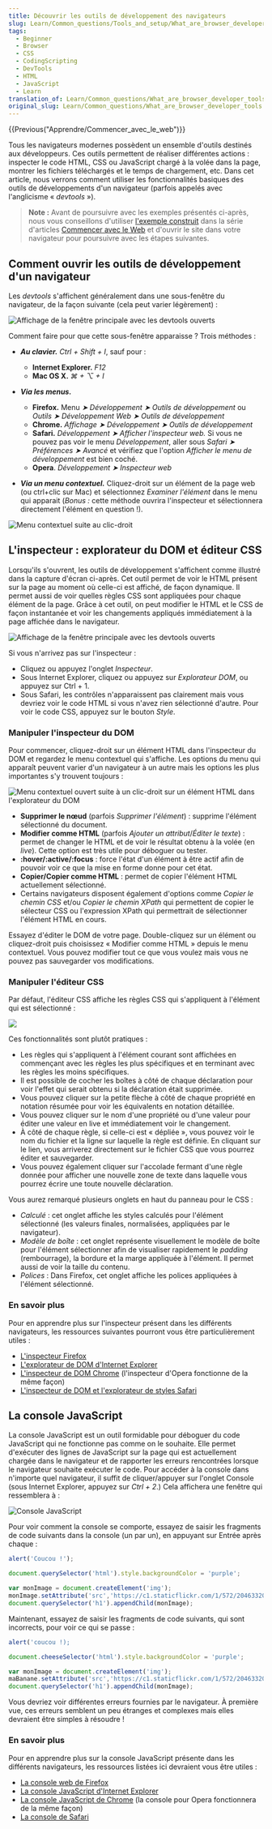 ```yaml
---
title: Découvrir les outils de développement des navigateurs
slug: Learn/Common_questions/Tools_and_setup/What_are_browser_developer_tools
tags:
  - Beginner
  - Browser
  - CSS
  - CodingScripting
  - DevTools
  - HTML
  - JavaScript
  - Learn
translation_of: Learn/Common_questions/What_are_browser_developer_tools
original_slug: Learn/Common_questions/What_are_browser_developer_tools
---
```


{{Previous("Apprendre/Commencer_avec_le_web")}}

Tous les navigateurs modernes possèdent un ensemble d'outils destinés aux développeurs. Ces outils permettent de réaliser différentes actions : inspecter le code HTML, CSS ou JavaScript chargé à la volée dans la page, montrer les fichiers téléchargés et le temps de chargement, etc. Dans cet article, nous verrons comment utiliser les fonctionnalités basiques des outils de développements d'un navigateur (parfois appelés avec l'anglicisme « _devtools_ »).

> **Note :** Avant de poursuivre avec les exemples présentés ci-après, nous vous conseillons d'utiliser [l'exemple construit](http://mdn.github.io/beginner-html-site-scripted/) dans la série d'articles [Commencer avec le Web](/fr/Apprendre/Commencer_avec_le_web) et d'ouvrir le site dans votre navigateur pour poursuivre avec les étapes suivantes.

## Comment ouvrir les outils de développement d'un navigateur

Les _devtools_ s'affichent généralement dans une sous-fenêtre du navigateur, de la façon suivante (cela peut varier légèrement) :

![Affichage de la fenêtre principale avec les devtools ouverts](DSC02620.png)

Comment faire pour que cette sous-fenêtre apparaisse ? Trois méthodes :

- **_Au clavier._** _Ctrl + Shift + I_, sauf pour :

  - **Internet Explorer.** _F12_
  - **Mac OS X.** *⌘ + ⌥ + I*

- **_Via les menus._**

  - **Firefox.** Menu _➤_ _Développement ➤ Outils de développement_ ou _Outils_ _➤_ _Développement Web ➤ Outils de développement_
  - **Chrome.** _Affichage ➤ Développement ➤ Outils de développement_
  - **Safari.** _Développement ➤ Afficher l'inspecteur web._ Si vous ne pouvez pas voir le menu _Développement_, aller sous _Safari ➤ Préférences ➤ Avancé_ et vérifiez que l'option _Afficher le menu de développement_ est bien coché.
  - **Opera**. _Développement ➤ Inspecteur web_

- **_Via un menu contextuel._** Cliquez-droit sur un élément de la page web (ou ctrl+clic sur Mac) et sélectionnez _Examiner l'élément_ dans le menu qui apparait (_Bonus :_ cette méthode ouvrira l'inspecteur et sélectionnera directement l'élément en question !).

![Menu contextuel suite au clic-droit](devtools.png)

## L'inspecteur : explorateur du DOM et éditeur CSS

Lorsqu'ils s'ouvrent, les outils de développement s'affichent comme illustré dans la capture d'écran ci-après. Cet outil permet de voir le HTML présent sur la page au moment où celle-ci est affiché, de façon dynamique. Il permet aussi de voir quelles règles CSS sont appliquées pour chaque élément de la page. Grâce à cet outil, on peut modifier le HTML et le CSS de façon instantanée et voir les changements appliqués immédiatement à la page affichée dans le navigateur.

![Affichage de la fenêtre principale avec les devtools ouverts](DSC02620.png)

Si vous n'arrivez pas sur l'inspecteur :

- Cliquez ou appuyez l'onglet _Inspecteur_.
- Sous Internet Explorer, cliquez ou appuyez sur _Explorateur DOM_, ou appuyez sur Ctrl + 1.
- Sous Safari, les contrôles n'apparaissent pas clairement mais vous devriez voir le code HTML si vous n'avez rien sélectionné d'autre. Pour voir le code CSS, appuyez sur le bouton _Style_.

### Manipuler l'inspecteur du DOM

Pour commencer, cliquez-droit sur un élément HTML dans l'inspecteur du DOM et regardez le menu contextuel qui s'affiche. Les options du menu qui apparaît peuvent varier d'un navigateur à un autre mais les options les plus importantes s'y trouvent toujours :

![Menu contextuel ouvert suite à un clic-droit sur un élément HTML dans l'explorateur du DOM](menu_contextuel.png)

- **Supprimer le nœud** (parfois _Supprimer l'élément_) : supprime l'élément sélectionné du document.
- **Modifier comme HTML** (parfois _Ajouter un attribut_/_Éditer le texte_) : permet de changer le HTML et de voir le résultat obtenu à la volée (en _live_). Cette option est très utile pour déboguer ou tester.
- **:hover/:active/:focus** : force l'état d'un élément à être actif afin de pouvoir voir ce que la mise en forme donne pour cet état.
- **Copier/Copier comme HTML** : permet de copier l'élément HTML actuellement sélectionné.
- Certains navigateurs disposent également d'options comme _Copier le chemin CSS_ et/ou _Copier le chemin XPath_ qui permettent de copier le sélecteur CSS ou l'expression XPath qui permettrait de sélectionner l'élément HTML en cours.

Essayez d'éditer le DOM de votre page. Double-cliquez sur un élément ou cliquez-droit puis choisissez « Modifier comme HTML » depuis le menu contextuel. Vous pouvez modifier tout ce que vous voulez mais vous ne pouvez pas sauvegarder vos modifications.

### Manipuler l'éditeur CSS

Par défaut, l'éditeur CSS affiche les règles CSS qui s'appliquent à l'élément qui est sélectionné :

![](css-viewer-2.png)

Ces fonctionnalités sont plutôt pratiques :

- Les règles qui s'appliquent à l'élément courant sont affichées en commençant avec les règles les plus spécifiques et en terminant avec les règles les moins spécifiques.
- Il est possible de cocher les boîtes à côté de chaque déclaration pour voir l'effet qui serait obtenu si la déclaration était supprimée.
- Vous pouvez cliquer sur la petite flèche à côté de chaque propriété en notation résumée pour voir les équivalents en notation détaillée.
- Vous pouvez cliquer sur le nom d'une propriété ou d'une valeur pour éditer une valeur en live et immédiatement voir le changement.
- À côté de chaque règle, si celle-ci est « dépliée », vous pouvez voir le nom du fichier et la ligne sur laquelle la règle est définie. En cliquant sur le lien, vous arriverez directement sur le fichier CSS que vous pourrez éditer et sauvegarder.
- Vous pouvez également cliquer sur l'accolade fermant d'une règle donnée pour afficher une nouvelle zone de texte dans laquelle vous pourrez écrire une toute nouvelle déclaration.

Vous aurez remarqué plusieurs onglets en haut du panneau pour le CSS :

- _Calculé_ : cet onglet affiche les styles calculés pour l'élément sélectionné (les valeurs finales, normalisées, appliquées par le navigateur).
- _Modèle de boîte_ : cet onglet représente visuellement le modèle de boîte pour l'élément sélectionner afin de visualiser rapidement le _padding_ (rembourrage), la bordure et la marge appliquée à l'élément. Il permet aussi de voir la taille du contenu.
- _Polices_ : Dans Firefox, cet onglet affiche les polices appliquées à l'élément sélectionné.

### En savoir plus

Pour en apprendre plus sur l'inspecteur présent dans les différents navigateurs, les ressources suivantes pourront vous être particulièrement utiles :

- [L'inspecteur Firefox](/fr/docs/Outils/Inspecteur)
- [L'explorateur de DOM d'Internet Explorer](https://msdn.microsoft.com/library/dn255008%28v=vs.85%29.aspx)
- [L'inspecteur de DOM Chrome](https://developer.chrome.com/devtools/docs/dom-and-styles) (l'inspecteur d'Opera fonctionne de la même façon)
- [L'inspecteur de DOM et l'explorateur de styles Safari](https://developer.apple.com/library/safari/documentation/AppleApplications/Conceptual/Safari_Developer_Guide/ResourcesandtheDOM/ResourcesandtheDOM.html#//apple_ref/doc/uid/TP40007874-CH3-SW1)

## La console JavaScript

La console JavaScript est un outil formidable pour déboguer du code JavaScript qui ne fonctionne pas comme on le souhaite. Elle permet d'exécuter des lignes de JavaScript sur la page qui est actuellement chargée dans le navigateur et de rapporter les erreurs rencontrées lorsque le navigateur souhaite exécuter le code. Pour accéder à la console dans n'importe quel navigateur, il suffit de cliquer/appuyer sur l'onglet Console (sous Internet Explorer, appuyez sur _Ctrl + 2_.) Cela affichera une fenêtre qui ressemblera à :

![Console JavaScript](console.png)

Pour voir comment la console se comporte, essayez de saisir les fragments de code suivants dans la console (un par un), en appuyant sur Entrée après chaque :

```js
alert('Coucou !');
```

```js
document.querySelector('html').style.backgroundColor = 'purple';
```

```js
var monImage = document.createElement('img');
monImage.setAttribute('src','https://c1.staticflickr.com/1/572/20463320350_58483f6bed.jpg');
document.querySelector('h1').appendChild(monImage);
```

Maintenant, essayez de saisir les fragments de code suivants, qui sont incorrects, pour voir ce qui se passe :

```js example-bad
alert('coucou !);
```

```js example-bad
document.cheeseSelector('html').style.backgroundColor = 'purple';
```

```js example-bad
var monImage = document.createElement('img');
maBanane.setAttribute('src','https://c1.staticflickr.com/1/572/20463320350_58483f6bed.jpg');
document.querySelector('h1').appendChild(monImage);
```

Vous devriez voir différentes erreurs fournies par le navigateur. À première vue, ces erreurs semblent un peu étranges et complexes mais elles devraient être simples à résoudre !

### En savoir plus

Pour en apprendre plus sur la console JavaScript présente dans les différents navigateurs, les ressources listées ici devraient vous être utiles :

- [La console web de Firefox](/fr/docs/Outils/Console_Web)
- [La console JavaScript d'Internet Explorer](https://msdn.microsoft.com/library/dn255006%28v=vs.85%29.aspx)
- [La console JavaScript de Chrome](https://developer.chrome.com/devtools/docs/console) (la console pour Opera fonctionnera de la même façon)
- [La console de Safari](https://developer.apple.com/library/safari/documentation/AppleApplications/Conceptual/Safari_Developer_Guide/Console/Console.html#//apple_ref/doc/uid/TP40007874-CH6-SW1)
